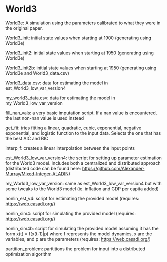 # World3

World3e: A simulation using the parameters calibrated to what they were in the original paper.

World3_init: initial state values when starting at 1900 (generating using World3e)

World3_init2: initial state values when starting at 1950 (generating using World3e)

World3_init2b: initial state values when starting at 1950 (generating using World3e and World3_data.csv)

World3_data.csv: data for estimating the model in est_World3_low_var_version4

my_world3_data.csv: data for estimating the model in my_World3_low_var_version

fill_nan_vals: a very basic imputation script. If a nan value is encountered, the last non-nan value is used instead

get_fit: tries fitting a linear, quadratic, cubic, exponential, negative exponential, and logistic function to the input data. Selects the one that has the best AIC and BIC

interp_f: creates a linear interpolation between the input points

est_World3_low_var_version4: the script for setting up parameter estimation for the World3 model. Includes both a centralized and distributed approach (distributed code can be found here: https://github.com/Alexander-Murray/Mixed-Integer-ALADIN)

my_World3_low_var_version: same as est_World3_low_var_version4 but with some tweaks to the World3 model (ie. inflation and GDP per capita added)

nonlin_est_v4: script for estimating the provided model (requires: https://web.casadi.org/)

nonlin_sim4: script for simulating the provided model (requires: https://web.casadi.org/)

nonlin_sim4b: script for simulating the provided model assuming it has the form x(t) = f(x(t-1)|p) where f represents the model dynamics, x are the variables, and p are the parameters (requires: https://web.casadi.org/)

partition_problem: parititions the problem for input into a distributed optimization algorithm
